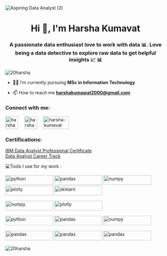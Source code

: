 ![Aspiring Data Analyst (2)](https://user-images.githubusercontent.com/87359806/160982123-717bc7ae-e729-455a-b043-04ee05c05b1d.png)

<h1 align="center">Hi 👋, I'm Harsha Kumavat</h1>
<h3 align="center">A passionate data enthusiast love to work with data 📊. Love being a data detective to explore raw data to get helpful insights 📈 📊</h3>
<p align="left"> <img src="https://komarev.com/ghpvc/?username=20harsha&label=Profile%20views&color=0e75b6&style=flat" alt="20harsha" /> </p>

- 👩‍🎓 I’m currently pursuing **MSc in Information Technology**

- 📫 How to reach me **harshakumawat2000@gmail.com**

<h3 align="left">Connect with me:</h3>
<p align="left">
<a href="https://linkedin.com/in/harshakumavat2000" target="blank"><img align="center" src="https://raw.githubusercontent.com/rahuldkjain/github-profile-readme-generator/master/src/images/icons/Social/linked-in-alt.svg" alt="harshakumavat2000" height="40" width="40" /></a>&nbsp&nbsp&nbsp&nbsp
<a href="https://www.hackerrank.com/harshakumawat201" target="blank"><img align="center" src="https://raw.githubusercontent.com/rahuldkjain/github-profile-readme-generator/master/src/images/icons/Social/hackerrank.svg" alt="harshakumawat201" height="40" width="40" /></a>&nbsp&nbsp&nbsp&nbsp
<a href="https://www.credly.com/users/harsha-kumavat/badges" target="blank"><img align="center" src="https://info.credly.com/hs-fs/hubfs/Credly_Logo_Orange_10-Inch.png?width=1500&name=Credly_Logo_Orange_10-Inch.png" alt="harsha-kumavat" height="40" width="80" /></a>
</p>

<h3 align="left">Certifications:</h3>
<p>
<a href="https://coursera.org/share/b72f5d31e4dfd3541ab9c9515942d819">IBM Data Analyst Professional Certificate</a>
<br />
<a href="https://learn.365datascience.com/certificates/DD-361B602AA4/">Data Analyst Career Track</a>
</p>

💻Tools I use for my work : 

<p align="left"> 
 <img src="https://img.shields.io/badge/python-3670A0?style=for-the-badge&logo=python&logoColor=ffdd54" alt="python" width="150" height="30"/> 
 <img src="https://img.shields.io/badge/pandas-%23150458.svg?style=for-the-badge&logo=pandas&logoColor=white" alt="pandas" width="150" height="30"/>
 <img src="https://img.shields.io/badge/numpy-%23013243.svg?style=for-the-badge&logo=numpy&logoColor=white" alt="numpy" width="150" height="30"/>
 <img src="https://img.shields.io/badge/Plotly-%233F4F75.svg?style=for-the-badge&logo=plotly&logoColor=white" alt="plotly" width="150" height="30"/>
 <img src="https://img.shields.io/badge/scikit--learn-%23F7931E.svg?style=for-the-badge&logo=scikit-learn&logoColor=white" alt="sklearn" width="150" height="30"/>
 </p>
 
 <p align="left">
 <img src="https://img.shields.io/badge/mysql-%2300f.svg?style=for-the-badge&logo=mysql&logoColor=white" alt="numpy" width="150" height="30"/>
 <img src="https://img.shields.io/badge/Microsoft%20SQL%20Sever-CC2927?style=for-the-badge&logo=microsoft%20sql%20server&logoColor=white" alt="plotly" width="150" height="30"/>
 </p>
 
 <p align="left">
<img src="https://img.shields.io/badge/pycharm-143?style=for-the-badge&logo=pycharm&logoColor=black&color=black&labelColor=green" alt="python" width="150" height="30"/> 
<img src="https://img.shields.io/badge/jupyter-%23FA0F00.svg?style=for-the-badge&logo=jupyter&logoColor=white" alt="pandas" width="150" height="30"/>
<img src="https://img.shields.io/badge/Visual%20Studio%20Code-0078d7.svg?style=for-the-badge&logo=visual-studio-code&logoColor=white" alt="numpy" width="150" height="30"/>
</p>

<p align="left">
 <img src="https://img.shields.io/badge/Microsoft_Excel-217346?style=for-the-badge&logo=microsoft-excel&logoColor=white" alt="pandas" width="150" height="30"/>
 <img src="https://img.shields.io/badge/Microsoft_Word-2B579A?style=for-the-badge&logo=microsoft-word&logoColor=white" alt="pandas" width="150" height="30"/>
 <img src="https://img.shields.io/badge/Microsoft_PowerPoint-B7472A?style=for-the-badge&logo=microsoft-powerpoint&logoColor=white" alt="pandas" width="150" height="30"/>
 
</p>

<p><img align="center" src="https://github-readme-stats.vercel.app/api/top-langs?username=20harsha&show_icons=true&locale=en&layout=compact" alt="20harsha" /></p>

